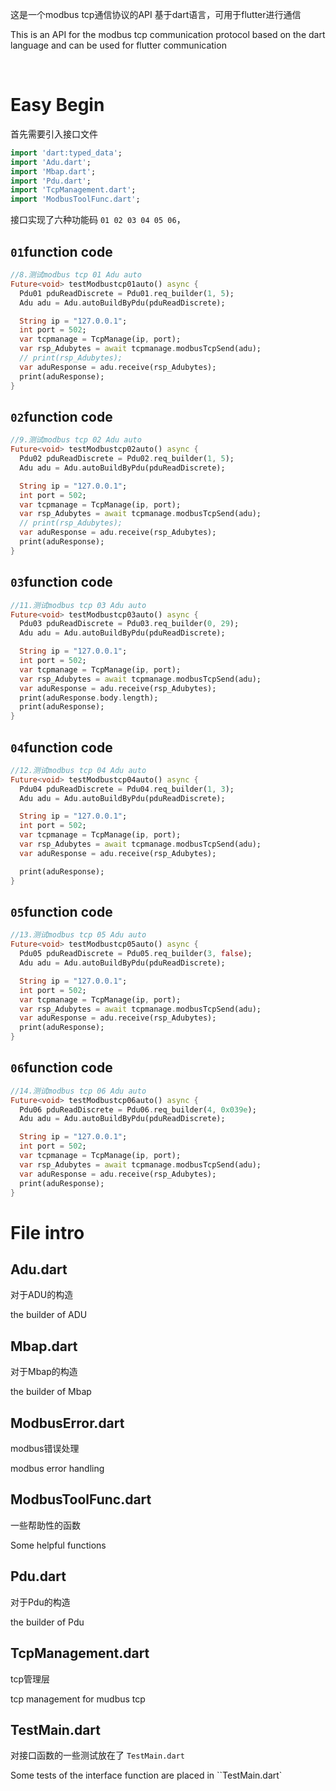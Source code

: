 这是一个modbus tcp通信协议的API 基于dart语言，可用于flutter进行通信

This is an API for the modbus tcp communication protocol based on the dart language and can be used for flutter communication

<br>



# Easy Begin



首先需要引入接口文件

```dart
import 'dart:typed_data';
import 'Adu.dart';
import 'Mbap.dart';
import 'Pdu.dart';
import 'TcpManagement.dart';
import 'ModbusToolFunc.dart';
```





接口实现了六种功能码 `01 02 03 04 05 06`，



## `01`function code

```dart
//8.测试modbus tcp 01 Adu auto
Future<void> testModbustcp01auto() async {
  Pdu01 pduReadDiscrete = Pdu01.req_builder(1, 5);
  Adu adu = Adu.autoBuildByPdu(pduReadDiscrete);

  String ip = "127.0.0.1";
  int port = 502;
  var tcpmanage = TcpManage(ip, port);
  var rsp_Adubytes = await tcpmanage.modbusTcpSend(adu);
  // print(rsp_Adubytes);
  var aduResponse = adu.receive(rsp_Adubytes);
  print(aduResponse);
}
```



## `02`function code

```dart
//9.测试modbus tcp 02 Adu auto
Future<void> testModbustcp02auto() async {
  Pdu02 pduReadDiscrete = Pdu02.req_builder(1, 5);
  Adu adu = Adu.autoBuildByPdu(pduReadDiscrete);

  String ip = "127.0.0.1";
  int port = 502;
  var tcpmanage = TcpManage(ip, port);
  var rsp_Adubytes = await tcpmanage.modbusTcpSend(adu);
  // print(rsp_Adubytes);
  var aduResponse = adu.receive(rsp_Adubytes);
  print(aduResponse);
}
```

## `03`function code

```dart
//11.测试modbus tcp 03 Adu auto
Future<void> testModbustcp03auto() async {
  Pdu03 pduReadDiscrete = Pdu03.req_builder(0, 29);
  Adu adu = Adu.autoBuildByPdu(pduReadDiscrete);

  String ip = "127.0.0.1";
  int port = 502;
  var tcpmanage = TcpManage(ip, port);
  var rsp_Adubytes = await tcpmanage.modbusTcpSend(adu);
  var aduResponse = adu.receive(rsp_Adubytes);
  print(aduResponse.body.length);
  print(aduResponse);
}
```



## `04`function code

```dart
//12.测试modbus tcp 04 Adu auto
Future<void> testModbustcp04auto() async {
  Pdu04 pduReadDiscrete = Pdu04.req_builder(1, 3);
  Adu adu = Adu.autoBuildByPdu(pduReadDiscrete);

  String ip = "127.0.0.1";
  int port = 502;
  var tcpmanage = TcpManage(ip, port);
  var rsp_Adubytes = await tcpmanage.modbusTcpSend(adu);
  var aduResponse = adu.receive(rsp_Adubytes);

  print(aduResponse);
}
```



## `05`function code

```dart
//13.测试modbus tcp 05 Adu auto
Future<void> testModbustcp05auto() async {
  Pdu05 pduReadDiscrete = Pdu05.req_builder(3, false);
  Adu adu = Adu.autoBuildByPdu(pduReadDiscrete);

  String ip = "127.0.0.1";
  int port = 502;
  var tcpmanage = TcpManage(ip, port);
  var rsp_Adubytes = await tcpmanage.modbusTcpSend(adu);
  var aduResponse = adu.receive(rsp_Adubytes);
  print(aduResponse);
}
```

## `06`function code

```dart
//14.测试modbus tcp 06 Adu auto
Future<void> testModbustcp06auto() async {
  Pdu06 pduReadDiscrete = Pdu06.req_builder(4, 0x039e);
  Adu adu = Adu.autoBuildByPdu(pduReadDiscrete);

  String ip = "127.0.0.1";
  int port = 502;
  var tcpmanage = TcpManage(ip, port);
  var rsp_Adubytes = await tcpmanage.modbusTcpSend(adu);
  var aduResponse = adu.receive(rsp_Adubytes);
  print(aduResponse);
}

```



# File intro

## Adu.dart

对于ADU的构造

the builder of  ADU

## Mbap.dart

对于Mbap的构造

the builder of Mbap

## ModbusError.dart

modbus错误处理

modbus error handling

## ModbusToolFunc.dart

一些帮助性的函数

Some helpful functions

## Pdu.dart

对于Pdu的构造

the builder of Pdu

## TcpManagement.dart

tcp管理层

tcp management for mudbus tcp

## TestMain.dart

对接口函数的一些测试放在了 `TestMain.dart`

Some tests of the interface function are placed in ``TestMain.dart`

<br>